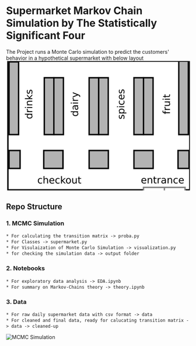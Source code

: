 # Supermarket Markov Chain Simulation by The Statistically Significant Four
The Project runs a Monte Carlo simulation to predict the customers' behavior in a hypothetical supermarket with below layout
![Supermarket layout](supermarkt.png)

## Repo Structure

### 1. MCMC Simulation
    * For calculating the transition matrix -> proba.py
    * For Classes -> supermarket.py
    * For Visulaization of Monte Carlo Simulation -> visualization.py
    * for checking the simulation data -> output folder

### 2. Notebooks
    * For exploratory data analysis -> EDA.ipynb
    * For summary on Markov-Chains theory -> theory.ipynb

### 3. Data
    * For raw daily supermarket data with csv format -> data
    * For cleaned and final data, ready for calucating transition matrix -> data -> cleaned-up

![MCMC Simulation](simulation.gif)
